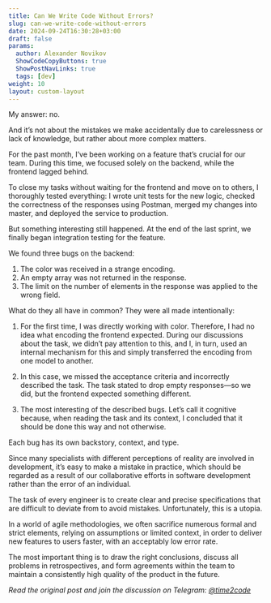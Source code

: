 ```yaml
---
title: Can We Write Code Without Errors?  
slug: can-we-write-code-without-errors                 
date: 2024-09-24T16:30:28+03:00
draft: false                                  
params:
  author: Alexander Novikov                  
  ShowCodeCopyButtons: true
  ShowPostNavLinks: true
  tags: [dev]                
weight: 10
layout: custom-layout
---
```


My answer: no.

And it’s not about the mistakes we make accidentally due to carelessness or lack of knowledge, but rather about more complex matters.

For the past month, I’ve been working on a feature that’s crucial for our team. During this time, we focused solely on the backend, while the frontend lagged behind.

To close my tasks without waiting for the frontend and move on to others, I thoroughly tested everything: I wrote unit tests for the new logic, checked the correctness of the responses using Postman, merged my changes into master, and deployed the service to production.

But something interesting still happened. At the end of the last sprint, we finally began integration testing for the feature.

We found three bugs on the backend:

1. The color was received in a strange encoding.
2. An empty array was not returned in the response.
3. The limit on the number of elements in the response was applied to the wrong field.

What do they all have in common? They were all made intentionally:

1. For the first time, I was directly working with color. Therefore, I had no idea what encoding the frontend expected. During our discussions about the task, we didn’t pay attention to this, and I, in turn, used an internal mechanism for this and simply transferred the encoding from one model to another.
   
2. In this case, we missed the acceptance criteria and incorrectly described the task. The task stated to drop empty responses—so we did, but the frontend expected something different.
   
3. The most interesting of the described bugs. Let’s call it cognitive because, when reading the task and its context, I concluded that it should be done this way and not otherwise.

Each bug has its own backstory, context, and type.

Since many specialists with different perceptions of reality are involved in development, it’s easy to make a mistake in practice, which should be regarded as a result of our collaborative efforts in software development rather than the error of an individual.

The task of every engineer is to create clear and precise specifications that are difficult to deviate from to avoid mistakes. Unfortunately, this is a utopia.

In a world of agile methodologies, we often sacrifice numerous formal and strict elements, relying on assumptions or limited context, in order to deliver new features to users faster, with an acceptably low error rate.

The most important thing is to draw the right conclusions, discuss all problems in retrospectives, and form agreements within the team to maintain a consistently high quality of the product in the future.

*Read the original post and join the discussion on Telegram: [@time2code](https://t.me/time2code/302)*